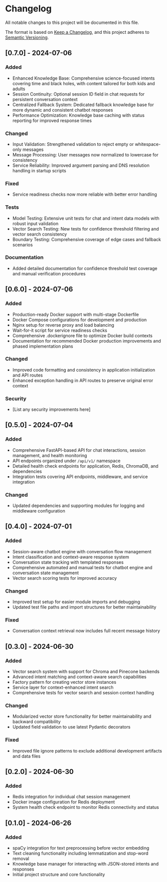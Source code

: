 # Changelog

All notable changes to this project will be documented in this file.

The format is based on [Keep a Changelog](https://keepachangelog.com/en/1.0.0/),
and this project adheres to [Semantic Versioning](https://semver.org/spec/v2.0.0.html).

## [0.7.0] - 2024-07-06

### Added

- Enhanced Knowledge Base: Comprehensive science-focused intents covering time and black holes, with content tailored for both kids and adults
- Session Continuity: Optional session ID field in chat requests for persistent conversation context
- Centralized Fallback System: Dedicated fallback knowledge base for more dynamic and consistent chatbot responses
- Performance Optimization: Knowledge base caching with status reporting for improved response times

### Changed

- Input Validation: Strengthened validation to reject empty or whitespace-only messages
- Message Processing: User messages now normalized to lowercase for consistency
- Service Reliability: Improved argument parsing and DNS resolution handling in startup scripts

### Fixed

- Service readiness checks now more reliable with better error handling

### Tests

- Model Testing: Extensive unit tests for chat and intent data models with robust input validation
- Vector Search Testing: New tests for confidence threshold filtering and vector search consistency
- Boundary Testing: Comprehensive coverage of edge cases and fallback scenarios

### Documentation

- Added detailed documentation for confidence threshold test coverage and manual verification procedures

## [0.6.0] - 2024-07-06

### Added

- Production-ready Docker support with multi-stage Dockerfile
- Docker Compose configurations for development and production
- Nginx setup for reverse proxy and load balancing
- Wait-for-it script for service readiness checks
- Comprehensive .dockerignore file to optimize Docker build contexts
- Documentation for recommended Docker production improvements and phased implementation plans

### Changed

- Improved code formatting and consistency in application initialization and API routes
- Enhanced exception handling in API routes to preserve original error context

### Security

- [List any security improvements here]

## [0.5.0] - 2024-07-04

### Added

- Comprehensive FastAPI-based API for chat interactions, session management, and health monitoring
- API endpoints organized under `/api/v1/` namespace
- Detailed health check endpoints for application, Redis, ChromaDB, and dependencies
- Integration tests covering API endpoints, middleware, and service integration

### Changed

- Updated dependencies and supporting modules for logging and middleware configuration

## [0.4.0] - 2024-07-01

### Added

- Session-aware chatbot engine with conversation flow management
- Intent classification and context-aware response system
- Conversation state tracking with templated responses
- Comprehensive automated and manual tests for chatbot engine and conversation state management
- Vector search scoring tests for improved accuracy

### Changed

- Improved test setup for easier module imports and debugging
- Updated test file paths and import structures for better maintainability

### Fixed

- Conversation context retrieval now includes full recent message history

## [0.3.0] - 2024-06-30

### Added

- Vector search system with support for Chroma and Pinecone backends
- Advanced intent matching and context-aware search capabilities
- Factory pattern for creating vector store instances
- Service layer for context-enhanced intent search
- Comprehensive tests for vector search and session context handling

### Changed

- Modularized vector store functionality for better maintainability and backward compatibility
- Updated field validation to use latest Pydantic decorators

### Fixed

- Improved file ignore patterns to exclude additional development artifacts and data files

## [0.2.0] - 2024-06-30

### Added

- Redis integration for individual chat session management
- Docker image configuration for Redis deployment
- System health check endpoint to monitor Redis connectivity and status

## [0.1.0] - 2024-06-26

### Added

- spaCy integration for text preprocessing before vector embedding
- Text cleaning functionality including lemmatization and stop-word removal
- Knowledge base manager for interacting with JSON-stored intents and responses
- Initial project structure and core functionality
